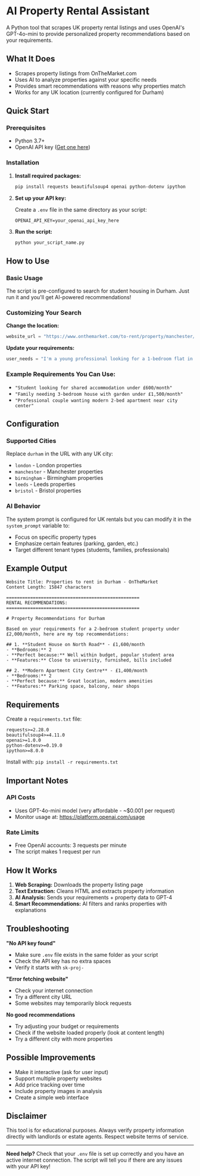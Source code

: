# AI Property Rental Assistant

A Python tool that scrapes UK property rental listings and uses OpenAI's GPT-4o-mini to provide personalized property recommendations based on your requirements.

## What It Does

- Scrapes property listings from OnTheMarket.com
- Uses AI to analyze properties against your specific needs
- Provides smart recommendations with reasons why properties match
- Works for any UK location (currently configured for Durham)

## Quick Start

### Prerequisites
- Python 3.7+
- OpenAI API key ([Get one here](https://platform.openai.com/api-keys))

### Installation

1. **Install required packages:**
   ```bash
   pip install requests beautifulsoup4 openai python-dotenv ipython
   ```

2. **Set up your API key:**
   
   Create a `.env` file in the same directory as your script:
   ```
   OPENAI_API_KEY=your_openai_api_key_here
   ```

3. **Run the script:**
   ```bash
   python your_script_name.py
   ```

## How to Use

### Basic Usage

The script is pre-configured to search for student housing in Durham. Just run it and you'll get AI-powered recommendations!

### Customizing Your Search

**Change the location:**
```python
website_url = "https://www.onthemarket.com/to-rent/property/manchester/"
```

**Update your requirements:**
```python
user_needs = "I'm a young professional looking for a 1-bedroom flat in Manchester under £1,000/month"
```

### Example Requirements You Can Use:
- `"Student looking for shared accommodation under £600/month"`
- `"Family needing 3-bedroom house with garden under £1,500/month"`
- `"Professional couple wanting modern 2-bed apartment near city center"`

## Configuration

### Supported Cities
Replace `durham` in the URL with any UK city:
- `london` - London properties
- `manchester` - Manchester properties  
- `birmingham` - Birmingham properties
- `leeds` - Leeds properties
- `bristol` - Bristol properties

### AI Behavior
The system prompt is configured for UK rentals but you can modify it in the `system_prompt` variable to:
- Focus on specific property types
- Emphasize certain features (parking, garden, etc.)
- Target different tenant types (students, families, professionals)

## Example Output

```
Website Title: Properties to rent in Durham - OnTheMarket
Content Length: 15847 characters

==================================================
RENTAL RECOMMENDATIONS:
==================================================

# Property Recommendations for Durham

Based on your requirements for a 2-bedroom student property under £2,000/month, here are my top recommendations:

## 1. **Student House on North Road** - £1,600/month
- **Bedrooms:** 2
- **Perfect because:** Well within budget, popular student area
- **Features:** Close to university, furnished, bills included

## 2. **Modern Apartment City Centre** - £1,400/month  
- **Bedrooms:** 2
- **Perfect because:** Great location, modern amenities
- **Features:** Parking space, balcony, near shops
```

## Requirements

Create a `requirements.txt` file:
```
requests>=2.28.0
beautifulsoup4>=4.11.0
openai>=1.0.0
python-dotenv>=0.19.0
ipython>=8.0.0
```

Install with: `pip install -r requirements.txt`

## Important Notes

### API Costs
- Uses GPT-4o-mini model (very affordable - ~$0.001 per request)
- Monitor usage at: https://platform.openai.com/usage

### Rate Limits
- Free OpenAI accounts: 3 requests per minute
- The script makes 1 request per run

## How It Works

1. **Web Scraping:** Downloads the property listing page
2. **Text Extraction:** Cleans HTML and extracts property information  
3. **AI Analysis:** Sends your requirements + property data to GPT-4
4. **Smart Recommendations:** AI filters and ranks properties with explanations

## Troubleshooting

**"No API key found"**
- Make sure `.env` file exists in the same folder as your script
- Check the API key has no extra spaces
- Verify it starts with `sk-proj-`

**"Error fetching website"**
- Check your internet connection
- Try a different city URL
- Some websites may temporarily block requests

**No good recommendations**
- Try adjusting your budget or requirements
- Check if the website loaded properly (look at content length)
- Try a different city with more properties

## Possible Improvements

- Make it interactive (ask for user input)
- Support multiple property websites
- Add price tracking over time
- Include property images in analysis
- Create a simple web interface

## Disclaimer

This tool is for educational purposes. Always verify property information directly with landlords or estate agents. Respect website terms of service.

---

**Need help?** Check that your `.env` file is set up correctly and you have an active internet connection. The script will tell you if there are any issues with your API key!
